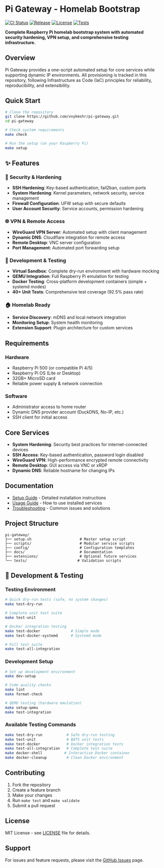 # Pi Gateway - Homelab Bootstrap

[![CI Status](https://github.com/vnykmshr/pi-gateway/workflows/Pi%20Gateway%20CI/badge.svg)](https://github.com/vnykmshr/pi-gateway/actions)
[![Release](https://img.shields.io/github/v/release/vnykmshr/pi-gateway)](https://github.com/vnykmshr/pi-gateway/releases)
[![License](https://img.shields.io/github/license/vnykmshr/pi-gateway)](LICENSE)
[![Tests](https://img.shields.io/badge/tests-40%20tests%20|%2092.5%25%20pass-green)](https://github.com/vnykmshr/pi-gateway/actions)

**Complete Raspberry Pi homelab bootstrap system with automated security hardening, VPN setup, and comprehensive testing infrastructure.**

## Overview

Pi Gateway provides a one-script automated setup for core services while supporting dynamic IP environments. All provisioning is tracked in this repository, following Infrastructure as Code (IaC) principles for reliability, reproducibility, and extensibility.

## Quick Start

```bash
# Clone the repository
git clone https://github.com/vnykmshr/pi-gateway.git
cd pi-gateway

# Check system requirements
make check

# Run the setup (on your Raspberry Pi)
make setup
```

## ✨ Features

### 🔐 **Security & Hardening**
- **SSH Hardening**: Key-based authentication, fail2ban, custom ports
- **System Hardening**: Kernel parameters, network security, service management
- **Firewall Configuration**: UFW setup with secure defaults
- **User Account Security**: Service accounts, permission hardening

### 🌐 **VPN & Remote Access**
- **WireGuard VPN Server**: Automated setup with client management
- **Dynamic DNS**: Cloudflare integration for remote access
- **Remote Desktop**: VNC server configuration
- **Port Management**: Automated port forwarding setup

### 🧪 **Development & Testing**
- **Virtual Sandbox**: Complete dry-run environment with hardware mocking
- **QEMU Integration**: Full Raspberry Pi emulation for testing
- **Docker Testing**: Cross-platform development containers (simple + systemd modes)
- **40+ Unit Tests**: Comprehensive test coverage (92.5% pass rate)

### 🏠 **Homelab Ready**
- **Service Discovery**: mDNS and local network integration
- **Monitoring Setup**: System health monitoring
- **Extension Support**: Plugin architecture for custom services

## Requirements

### Hardware
- Raspberry Pi 500 (or compatible Pi 4/5)
- Raspberry Pi OS (Lite or Desktop)
- 32GB+ MicroSD card
- Reliable power supply & network connection

### Software
- Administrator access to home router
- Dynamic DNS provider account (DuckDNS, No-IP, etc.)
- SSH client for initial access

## Core Services

- **System Hardening**: Security best practices for internet-connected devices
- **SSH Access**: Key-based authentication, password login disabled
- **WireGuard VPN**: High-performance encrypted remote connectivity
- **Remote Desktop**: GUI access via VNC or xRDP
- **Dynamic DNS**: Reliable hostname for changing IPs

## Documentation

- [Setup Guide](docs/setup-guide.md) - Detailed installation instructions
- [Usage Guide](docs/usage.md) - How to use installed services
- [Troubleshooting](docs/troubleshooting.md) - Common issues and solutions

## Project Structure

```
pi-gateway/
├── setup.sh                      # Master setup script
├── scripts/                      # Modular service scripts
├── config/                       # Configuration templates
├── docs/                         # Documentation
├── extensions/                   # Optional future services
└── tests/                       # Validation scripts
```

## 🧪 Development & Testing

### Testing Environment
```bash
# Quick dry-run tests (safe, no system changes)
make test-dry-run

# Complete unit test suite
make test-unit

# Docker integration testing
make test-docker              # Simple mode
make test-docker-systemd      # Systemd mode

# Full test suite
make test-all-integration
```

### Development Setup
```bash
# Set up development environment
make dev-setup

# Code quality checks
make lint
make format-check

# QEMU testing (hardware emulation)
make setup-qemu
make test-integration
```

### Available Testing Commands
```bash
make test-dry-run           # Safe dry-run testing
make test-unit              # BATS unit tests
make test-docker            # Docker integration tests
make test-all-integration   # Complete test suite
make docker-shell          # Interactive Docker container
make docker-cleanup         # Clean Docker environment
```

## Contributing

1. Fork the repository
2. Create a feature branch
3. Make your changes
4. Run `make test` and `make validate`
5. Submit a pull request

## License

MIT License - see [LICENSE](LICENSE) file for details.

## Support

For issues and feature requests, please visit the [GitHub Issues](https://github.com/vnykmshr/pi-gateway/issues) page.